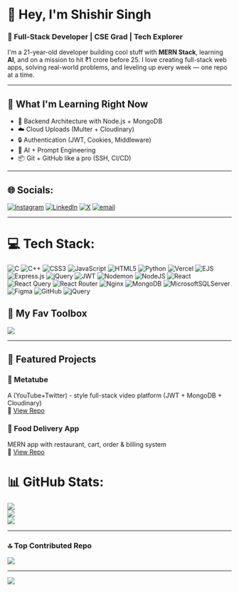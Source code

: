 # 👋 Hey, I'm **Shishir Singh**

### 🚀 Full-Stack Developer | CSE Grad | Tech Explorer

I'm a 21-year-old developer building cool stuff with **MERN Stack**, learning **AI**, and on a mission to hit ₹1 crore before 25. I love creating full-stack web apps, solving real-world problems, and leveling up every week — one repo at a time.

---

## 🧠 What I'm Learning Right Now
- 🔧 Backend Architecture with Node.js + MongoDB
- ☁️ Cloud Uploads (Multer + Cloudinary)
- 🔒 Authentication (JWT, Cookies, Middleware)
- 🤖 AI + Prompt Engineering
- 📦 Git + GitHub like a pro (SSH, CI/CD)

---

## 🌐 Socials:
[![Instagram](https://img.shields.io/badge/Instagram-%23E4405F.svg?logo=Instagram&logoColor=white)](https://instagram.com/suno_na_shishirrrr) 
[![LinkedIn](https://img.shields.io/badge/LinkedIn-%230077B5.svg?logo=linkedin&logoColor=white)](https://linkedin.com/in/shishir-singhh) 
[![X](https://img.shields.io/badge/X-black.svg?logo=X&logoColor=white)](https://x.com/Shishir11794577) 
[![email](https://img.shields.io/badge/Email-D14836?logo=gmail&logoColor=white)](mailto:singhshishir4727@gmail.com) 

---

# 💻 Tech Stack:
![C](https://img.shields.io/badge/c-%2300599C.svg?style=for-the-badge&logo=c&logoColor=white) 
![C++](https://img.shields.io/badge/c++-%2300599C.svg?style=for-the-badge&logo=c%2B%2B&logoColor=white) 
![CSS3](https://img.shields.io/badge/css3-%231572B6.svg?style=for-the-badge&logo=css3&logoColor=white) 
![JavaScript](https://img.shields.io/badge/javascript-%23323330.svg?style=for-the-badge&logo=javascript&logoColor=%23F7DF1E) 
![HTML5](https://img.shields.io/badge/html5-%23E34F26.svg?style=for-the-badge&logo=html5&logoColor=white) 
![Python](https://img.shields.io/badge/python-3670A0?style=for-the-badge&logo=python&logoColor=ffdd54) 
![Vercel](https://img.shields.io/badge/vercel-%23000000.svg?style=for-the-badge&logo=vercel&logoColor=white) 
![EJS](https://img.shields.io/badge/ejs-%23B4CA65.svg?style=for-the-badge&logo=ejs&logoColor=black) 
![Express.js](https://img.shields.io/badge/express.js-%23404d59.svg?style=for-the-badge&logo=express&logoColor=%2361DAFB) 
![jQuery](https://img.shields.io/badge/jquery-%230769AD.svg?style=for-the-badge&logo=jquery&logoColor=white) 
![JWT](https://img.shields.io/badge/JWT-black?style=for-the-badge&logo=JSON%20web%20tokens) 
![Nodemon](https://img.shields.io/badge/NODEMON-%23323330.svg?style=for-the-badge&logo=nodemon&logoColor=%BBDEAD) 
![NodeJS](https://img.shields.io/badge/node.js-6DA55F?style=for-the-badge&logo=node.js&logoColor=white) 
![React](https://img.shields.io/badge/react-%2320232a.svg?style=for-the-badge&logo=react&logoColor=%2361DAFB) 
![React Query](https://img.shields.io/badge/-React%20Query-FF4154?style=for-the-badge&logo=react%20query&logoColor=white) 
![React Router](https://img.shields.io/badge/React_Router-CA4245?style=for-the-badge&logo=react-router&logoColor=white) 
![Nginx](https://img.shields.io/badge/nginx-%23009639.svg?style=for-the-badge&logo=nginx&logoColor=white) 
![MongoDB](https://img.shields.io/badge/MongoDB-%234ea94b.svg?style=for-the-badge&logo=mongodb&logoColor=white) 
![MicrosoftSQLServer](https://img.shields.io/badge/Microsoft%20SQL%20Server-CC2927?style=for-the-badge&logo=microsoft%20sql%20server&logoColor=white) 
![Figma](https://img.shields.io/badge/figma-%23F24E1E.svg?style=for-the-badge&logo=figma&logoColor=white) 
![GitHub](https://img.shields.io/badge/github-%23121011.svg?style=for-the-badge&logo=github&logoColor=white) 
![jQuery](https://img.shields.io/badge/jquery-%230769AD.svg?style=for-the-badge&logo=jquery&logoColor=white)


## 🧰 My Fav Toolbox

<img src="https://skillicons.dev/icons?i=js,html,css,react,nodejs,mongodb,express,github,figma,vercel,postman" />


---

## 🚀 Featured Projects

### 🎥 Metatube
A (YouTube+Twitter) - style full-stack video platform (JWT + MongoDB + Cloudinary)\
🔗 [View Repo](https://github.com/SHISHIR1507/Metatube-mern)

### 🍔 Food Delivery App
MERN app with restaurant, cart, order & billing system\
🔗 [View Repo](https://github.com/SHISHIR1507/food-delivery)


# 📊 GitHub Stats:

![](https://github-readme-stats.vercel.app/api?username=SHISHIR1507&theme=dracula&hide_border=false&include_all_commits=false&count_private=false)<br/>
![](https://nirzak-streak-stats.vercel.app/?user=SHISHIR1507&theme=dracula&hide_border=false)<br/>
![](https://github-readme-stats.vercel.app/api/top-langs/?username=SHISHIR1507&theme=dracula&hide_border=false&include_all_commits=false&count_private=false&layout=compact)

---

### 🔝 Top Contributed Repo

![](https://github-contributor-stats.vercel.app/api?username=SHISHIR1507&limit=5&theme=dracula&combine_all_yearly_contributions=true)

---

[![](https://visitcount.itsvg.in/api?id=SHISHIR1507&icon=0&color=0)](https://visitcount.itsvg.in)

